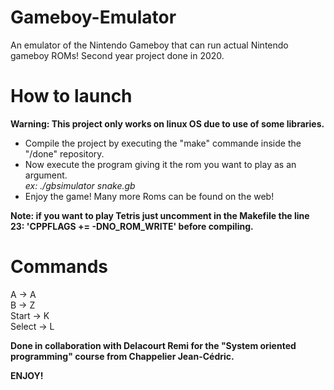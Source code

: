 # Gameboy-Emulator
An emulator of the Nintendo Gameboy that can run actual Nintendo gameboy ROMs! Second year project done in 2020.

# How to launch

**Warning: This project only works on linux OS due to use of some libraries.**
  - Compile the project by executing the "make" commande inside the "/done" repository. 
  - Now execute the program giving it the rom you want to play as an argument.   
    *ex: ./gbsimulator snake.gb*
  - Enjoy the game! Many more Roms can be found on the web! 
  
  **Note: if you want to play Tetris just uncomment in the Makefile the line 23: 'CPPFLAGS += -DNO_ROM_WRITE' before compiling.**   
  
# Commands
A -> A  
B -> Z   
Start -> K   
Select -> L   
  
    
   
**Done in collaboration with Delacourt Remi for the "System oriented programming" course from Chappelier Jean-Cédric.**  

**ENJOY!**

